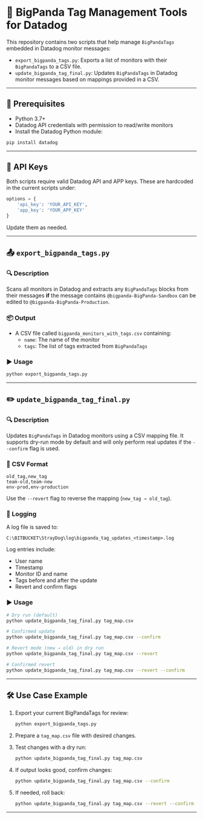 # 🐼 BigPanda Tag Management Tools for Datadog

This repository contains two scripts that help manage `BigPandaTags` embedded in Datadog monitor messages:

- `export_bigpanda_tags.py`: Exports a list of monitors with their `BigPandaTags` to a CSV file.
- `update_bigpanda_tag_final.py`: Updates `BigPandaTags` in Datadog monitor messages based on mappings provided in a CSV.

---

## 📁 Prerequisites

- Python 3.7+
- Datadog API credentials with permission to read/write monitors
- Install the Datadog Python module:

```bash
pip install datadog
```

---

## 🔐 API Keys

Both scripts require valid Datadog API and APP keys. These are hardcoded in the current scripts under:

```python
options = {
    'api_key': 'YOUR_API_KEY',
    'app_key': 'YOUR_APP_KEY'
}
```

Update them as needed.

---

## 📤 `export_bigpanda_tags.py`

### 🔍 Description

Scans all monitors in Datadog and extracts any `BigPandaTags` blocks from their messages **if** the message contains `@bigpanda-BigPanda-Sandbox` can be edited to `@bigpanda-BigPanda-Production`.

### 📦 Output

- A CSV file called `bigpanda_monitors_with_tags.csv` containing:
  - `name`: The name of the monitor
  - `tags`: The list of tags extracted from `BigPandaTags`

### ▶️ Usage

```bash
python export_bigpanda_tags.py
```

---

## ✏️ `update_bigpanda_tag_final.py`

### 🔍 Description

Updates `BigPandaTags` in Datadog monitors using a CSV mapping file. It supports dry-run mode by default and will only perform real updates if the `--confirm` flag is used.

### 📄 CSV Format

```csv
old_tag,new_tag
team-old,team-new
env-prod,env-production
```

Use the `--revert` flag to reverse the mapping (`new_tag → old_tag`).

### 📂 Logging

A log file is saved to:

```text
C:\BITBUCKET\StrayDog\log\bigpanda_tag_updates_<timestamp>.log
```

Log entries include:
- User name
- Timestamp
- Monitor ID and name
- Tags before and after the update
- Revert and confirm flags

### ▶️ Usage

```bash
# Dry run (default)
python update_bigpanda_tag_final.py tag_map.csv

# Confirmed update
python update_bigpanda_tag_final.py tag_map.csv --confirm

# Revert mode (new → old) in dry run
python update_bigpanda_tag_final.py tag_map.csv --revert

# Confirmed revert
python update_bigpanda_tag_final.py tag_map.csv --revert --confirm
```

---

## 🛠 Use Case Example

1. Export your current BigPandaTags for review:
   ```bash
   python export_bigpanda_tags.py
   ```

2. Prepare a `tag_map.csv` file with desired changes.

3. Test changes with a dry run:
   ```bash
   python update_bigpanda_tag_final.py tag_map.csv
   ```

4. If output looks good, confirm changes:
   ```bash
   python update_bigpanda_tag_final.py tag_map.csv --confirm
   ```

5. If needed, roll back:
   ```bash
   python update_bigpanda_tag_final.py tag_map.csv --revert --confirm
   ```

---
